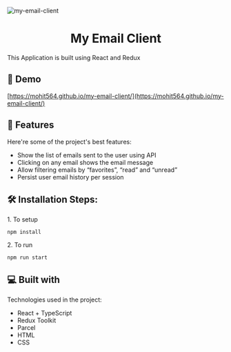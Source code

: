 ![my-email-client](https://socialify.git.ci/mohit564/my-email-client/image?description=1&descriptionEditable=This%20Application%20is%20built%20using%20React%20and%20Redux&font=Inter&name=1&owner=1&pattern=Circuit%20Board&theme=Light)

<h1 align="center" id="title">My Email Client</h1>

<p id="description">This Application is built using React and Redux</p>

<h2>🚀 Demo</h2>

[https://mohit564.github.io/my-email-client/](https://mohit564.github.io/my-email-client/)

<h2>🧐 Features</h2>

Here're some of the project's best features:

- Show the list of emails sent to the user using API
- Clicking on any email shows the email message
- Allow filtering emails by “favorites”, “read” and “unread”
- Persist user email history per session

<h2>🛠️ Installation Steps:</h2>

<p>1. To setup</p>

```
npm install
```

<p>2. To run</p>

```
npm run start
```

<h2>💻 Built with</h2>

Technologies used in the project:

- React + TypeScript
- Redux Toolkit
- Parcel
- HTML
- CSS
